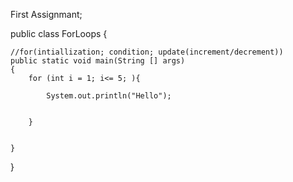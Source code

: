 First Assignmant;

 public class ForLoops {

    //for(intiallization; condition; update(increment/decrement))
    public static void main(String [] args)
    {
        for (int i = 1; i<= 5; ){

            System.out.println("Hello");


        }


    }


 }
